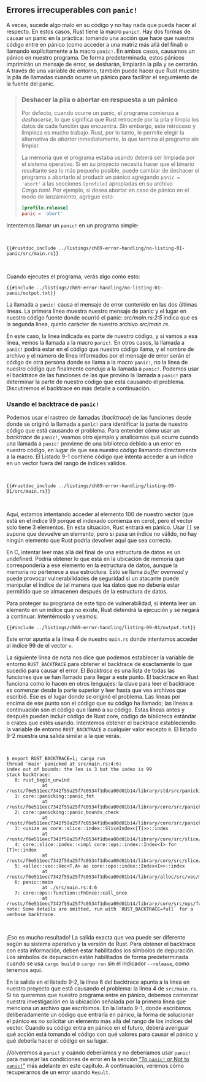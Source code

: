 ## Errores irrecuperables con `panic!`

A veces, sucede algo malo en su código y no hay nada que pueda hacer al
respecto. En estos casos, Rust tiene la macro `panic!`. Hay dos formas de causar
un panic en la práctica: tomando una acción que hace que nuestro código entre en
pánico (como acceder a una matriz más allá del final) o llamando explícitamente
a la macro `panic!`. En ambos casos, causamos un pánico en nuestro programa. De
forma predeterminada, estos pánicos imprimirán un mensaje de error, se desharán,
limpiarán la pila y se cerrarán. A través de una variable de entorno, también
puede hacer que Rust muestre la pila de llamadas cuando ocurre un pánico para
facilitar el seguimiento de la fuente del panic.

> ### Deshacer la pila o abortar en respuesta a un pánico
>
> Por defecto, cuando ocurre un panic, el programa comienza a _deshacerse_, lo
> que significa que Rust retrocede por la pila y limpia los datos de cada
> función que encuentra. Sin embargo, este retroceso y limpieza es mucho
> trabajo. Rust, por lo tanto, le permite elegir la alternativa de _abortar_
> inmediatamente, lo que termina el programa sin limpiar.
>
> La memoria que el programa estaba usando deberá ser limpiada por el sistema
> operativo. Si en su proyecto necesita hacer que el binario resultante sea lo
> más pequeño posible, puede cambiar de deshacer el programa a abortarlo al
> producir un pánico agregando `panic = 'abort'` a las secciones `[profile]`
> apropiadas en su archivo _Cargo.toml_. Por ejemplo, si desea abortar en caso
> de pánico en el modo de lanzamiento, agregue esto:
>
> ```toml
> [profile.release]
> panic = 'abort'
> ```

Intentemos llamar un `panic!` en un programa simple:

<Listing file-name="src/main.rs">

```rust,should_panic,panics
{{#rustdoc_include ../listings/ch09-error-handling/no-listing-01-panic/src/main.rs}}
```

</Listing>

Cuando ejecutes el programa, verás algo como esto:

```console
{{#include ../listings/ch09-error-handling/no-listing-01-panic/output.txt}}
```

La llamada a `panic!` causa el mensaje de error contenido en las dos últimas
líneas. La primera línea muestra nuestro mensaje de panic y el lugar en nuestro
código fuente donde ocurrió el panic: _src/main.rs:2:5_ indica que es la segunda
línea, quinto carácter de nuestro archivo _src/main.rs_.

En este caso, la línea indicada es parte de nuestro código, y si vamos a esa
línea, vemos la llamada a la macro `panic!`. En otros casos, la llamada a
`panic!` podría estar en el código que nuestro código llama, y el nombre de
archivo y el número de línea informados por el mensaje de error serán el código
de otra persona donde se llama a la macro `panic!`, no la línea de nuestro
código que finalmente condujo a la llamada a `panic!`. Podemos usar el backtrace
de las funciones de las que provino la llamada a `panic!` para determinar la
parte de nuestro código que está causando el problema. Discutiremos el backtrace
en más detalle a continuación.

<!-- Old heading. Do not remove or links may break. -->
<a id="using-a-panic-backtrace"></a>

### Usando el backtrace de `panic!`

Podemos usar el rastreo de llamadas (*backtrace*) de las funciones desde donde 
se originó la llamada a `panic!` para identificar la parte de nuestro código que 
está causando el problema. Para entender cómo usar un *backtrace* de `panic!`, 
veamos otro ejemplo y analicemos qué ocurre cuando una llamada a `panic!` 
proviene de una biblioteca debido a un error en nuestro código, en lugar de que 
sea nuestro código llamando directamente a la macro. El Listado 9-1 contiene 
código que intenta acceder a un índice en un vector fuera del rango de índices 
válidos.

<Listing number="9-1" file-name="src/main.rs" caption="Intentando acceder a un elemento más allá del fin de un vector, que provocará una llamada a `panic!`">

```rust,should_panic,panics
{{#rustdoc_include ../listings/ch09-error-handling/listing-09-01/src/main.rs}}
```

</Listing>

Aquí, estamos intentando acceder al elemento 100 de nuestro vector (que está en
el índice 99 porque el indexado comienza en cero), pero el vector solo tiene 3
elementos. En esta situación, Rust entrará en pánico. Usar `[]` se supone que
devuelve un elemento, pero si pasa un índice no válido, no hay ningún elemento
que Rust podría devolver aquí que sea correcto.

En C, intentar leer más allá del final de una estructura de datos es un
undefined. Podría obtener lo que está en la ubicación de memoria que
correspondería a ese elemento en la estructura de datos, aunque la memoria no
pertenece a esa estructura. Esto se llama _buffer overread_ y puede provocar
vulnerabilidades de seguridad si un atacante puede manipular el índice de tal
manera que lea datos que no debería estar permitido que se almacenen después de
la estructura de datos.

Para proteger su programa de este tipo de vulnerabilidad, si intenta leer un
elemento en un índice que no existe, Rust detendrá la ejecución y se negará a
continuar. Intentémoslo y veamos:

```console
{{#include ../listings/ch09-error-handling/listing-09-01/output.txt}}
```

Este error apunta a la línea 4 de nuestro `main.rs` donde intentamos acceder al
índice 99 de el vector `v`. 

La siguiente línea de nota nos dice que podemos establecer la
variable de entorno `RUST_BACKTRACE` para obtener el backtrace de exactamente lo
que sucedió para causar el error. El _Backtrace_ es una lista de todas las
funciones que se han llamado para llegar a este punto. El backtrace en Rust
funciona como lo hacen en otros lenguajes: la clave para leer el backtrace es
comenzar desde la parte superior y leer hasta que vea archivos que escribió. Ese
es el lugar donde se originó el problema. Las líneas por encima de ese punto son
el código que su código ha llamado; las líneas a continuación son el código que
llamó a su código. Estas líneas antes y después pueden incluir código de Rust
core, código de biblioteca estándar o crates que estés usando. Intentemos
obtener el backtrace estableciendo la variable de entorno `RUST_BACKTRACE` a
cualquier valor excepto `0`. El listado 9-2 muestra una salida similar a la que
verás.

<!-- manual-regeneration
cd listings/ch09-error-handling/listing-09-01
RUST_BACKTRACE=1 cargo run
copy the backtrace output below
check the backtrace number mentioned in the text below the listing
-->

<Listing number="9-2" caption="El backtrace generado por una llamada a `panic!` se muestra cuando la variable de entorno `RUST_BACKTRACE` está configurada">

```console
$ export RUST_BACKTRACE=1; cargo run
thread 'main' panicked at src/main.rs:4:6:
index out of bounds: the len is 3 but the index is 99
stack backtrace:
   0: rust_begin_unwind
             at /rustc/f6e511eec7342f59a25f7c0534f1dbea00d01b14/library/std/src/panicking.rs:662:5
   1: core::panicking::panic_fmt
             at /rustc/f6e511eec7342f59a25f7c0534f1dbea00d01b14/library/core/src/panicking.rs:74:14
   2: core::panicking::panic_bounds_check
             at /rustc/f6e511eec7342f59a25f7c0534f1dbea00d01b14/library/core/src/panicking.rs:276:5
   3: <usize as core::slice::index::SliceIndex<[T]>>::index
             at /rustc/f6e511eec7342f59a25f7c0534f1dbea00d01b14/library/core/src/slice/index.rs:302:10
   4: core::slice::index::<impl core::ops::index::Index<I> for [T]>::index
             at /rustc/f6e511eec7342f59a25f7c0534f1dbea00d01b14/library/core/src/slice/index.rs:16:9
   5: <alloc::vec::Vec<T,A> as core::ops::index::Index<I>>::index
             at /rustc/f6e511eec7342f59a25f7c0534f1dbea00d01b14/library/alloc/src/vec/mod.rs:2920:9
   6: panic::main
             at ./src/main.rs:4:6
   7: core::ops::function::FnOnce::call_once
             at /rustc/f6e511eec7342f59a25f7c0534f1dbea00d01b14/library/core/src/ops/function.rs:250:5
note: Some details are omitted, run with `RUST_BACKTRACE=full` for a verbose backtrace.
```

</Listing>

¡Eso es mucho resultado! La salida exacta que vea puede ser diferente según su
sistema operativo y la versión de Rust. Para obtener el backtrace con esta
información, deben estar habilitados los símbolos de depuración. Los símbolos de
depuración están habilitados de forma predeterminada cuando se usa `cargo build`
o `cargo run` sin el indicador `--release`, como tenemos aquí.

En la salida en el listado 9-2, la línea 6 del backtrace apunta a la línea en
nuestro proyecto que está causando el problema: la línea 4 de `src/main.rs`. Si
no queremos que nuestro programa entre en pánico, debemos comenzar nuestra
investigación en la ubicación señalada por la primera línea que menciona un
archivo que escribimos. En la listado 9-1, donde escribimos deliberadamente un
código que entraría en pánico, la forma de solucionar el pánico es no solicitar
un elemento más allá del rango de los índices del vector. Cuando su código entra
en pánico en el futuro, deberá averiguar qué acción está tomando el código con
qué valores para causar el pánico y qué debería hacer el código en su lugar.

¡Volveremos a `panic!` y cuándo deberíamos y no deberíamos usar `panic!` para
manejar las condiciones de error en la sección [“To `panic!` or Not to
`panic!`”][to-panic-or-not-to-panic]<!-- ignore --> más adelante en este
capítulo. A continuación, veremos cómo recuperarnos de un error usando `Result`.

[to-panic-or-not-to-panic]:
    ch09-03-to-panic-or-not-to-panic.html#panic-o-no-panic
